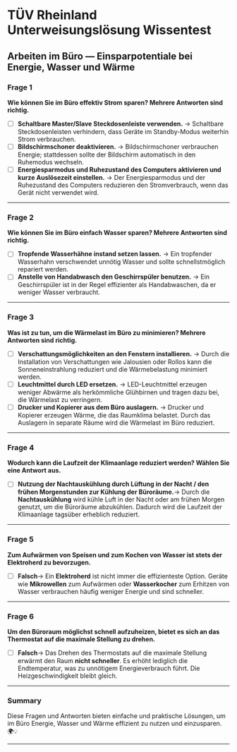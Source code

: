 # TÜV Rheinland Unterweisungslösung Wissentest

## Arbeiten im Büro — Einsparpotentiale bei Energie, Wasser und Wärme

### **Frage 1**

**Wie können Sie im Büro effektiv Strom sparen? Mehrere Antworten sind richtig.**

- [ ] **Schaltbare Master/Slave Steckdosenleiste verwenden.**
  → Schaltbare Steckdosenleisten verhindern, dass Geräte im Standby-Modus weiterhin Strom verbrauchen.
- [ ] **Bildschirmschoner deaktivieren.**
  → Bildschirmschoner verbrauchen Energie; stattdessen sollte der Bildschirm automatisch in den Ruhemodus wechseln.
- [ ] **Energiesparmodus und Ruhezustand des Computers aktivieren und kurze Auslösezeit einstellen.**
  → Der Energiesparmodus und der Ruhezustand des Computers reduzieren den Stromverbrauch, wenn das Gerät nicht verwendet wird.

---

### **Frage 2**

**Wie können Sie im Büro einfach Wasser sparen? Mehrere Antworten sind richtig.**

- [ ] **Tropfende Wasserhähne instand setzen lassen.**
  → Ein tropfender Wasserhahn verschwendet unnötig Wasser und sollte schnellstmöglich repariert werden.
- [ ] **Anstelle von Handabwasch den Geschirrspüler benutzen.**
  → Ein Geschirrspüler ist in der Regel effizienter als Handabwaschen, da er weniger Wasser verbraucht.

---

### **Frage 3**

**Was ist zu tun, um die Wärmelast im Büro zu minimieren? Mehrere Antworten sind richtig.**

- [ ] **Verschattungsmöglichkeiten an den Fenstern installieren.**
  → Durch die Installation von Verschattungen wie Jalousien oder Rollos kann die Sonneneinstrahlung reduziert und die Wärmebelastung minimiert werden.
- [ ] **Leuchtmittel durch LED ersetzen.**
  → LED-Leuchtmittel erzeugen weniger Abwärme als herkömmliche Glühbirnen und tragen dazu bei, die Wärmelast zu verringern.
- [ ] **Drucker und Kopierer aus dem Büro auslagern.**
  → Drucker und Kopierer erzeugen Wärme, die das Raumklima belastet. Durch das Auslagern in separate Räume wird die Wärmelast im Büro reduziert.

---

### **Frage 4**

**Wodurch kann die Laufzeit der Klimaanlage reduziert werden? Wählen Sie eine Antwort aus.**

- [ ] **Nutzung der Nachtauskühlung durch Lüftung in der Nacht / den frühen Morgenstunden zur Kühlung der Büroräume.**→ Durch die **Nachtauskühlung** wird kühle Luft in der Nacht oder am frühen Morgen genutzt, um die Büroräume abzukühlen. Dadurch wird die Laufzeit der Klimaanlage tagsüber erheblich reduziert.

---

### **Frage 5**

**Zum Aufwärmen von Speisen und zum Kochen von Wasser ist stets der Elektroherd zu bevorzugen.**

- [ ] **Falsch**→ Ein **Elektroherd** ist nicht immer die effizienteste Option. Geräte wie **Mikrowellen** zum Aufwärmen oder **Wasserkocher** zum Erhitzen von Wasser verbrauchen häufig weniger Energie und sind schneller.

---

### **Frage 6**

**Um den Büroraum möglichst schnell aufzuheizen, bietet es sich an das Thermostat auf die maximale Stellung zu drehen.**

- [ ] **Falsch**→ Das Drehen des Thermostats auf die maximale Stellung erwärmt den Raum **nicht schneller**. Es erhöht lediglich die Endtemperatur, was zu unnötigem Energieverbrauch führt. Die Heizgeschwindigkeit bleibt gleich.

---

### **Summary**

Diese Fragen und Antworten bieten einfache und praktische Lösungen, um im Büro Energie, Wasser und Wärme effizient zu nutzen und einzusparen. 🌍💡

---
